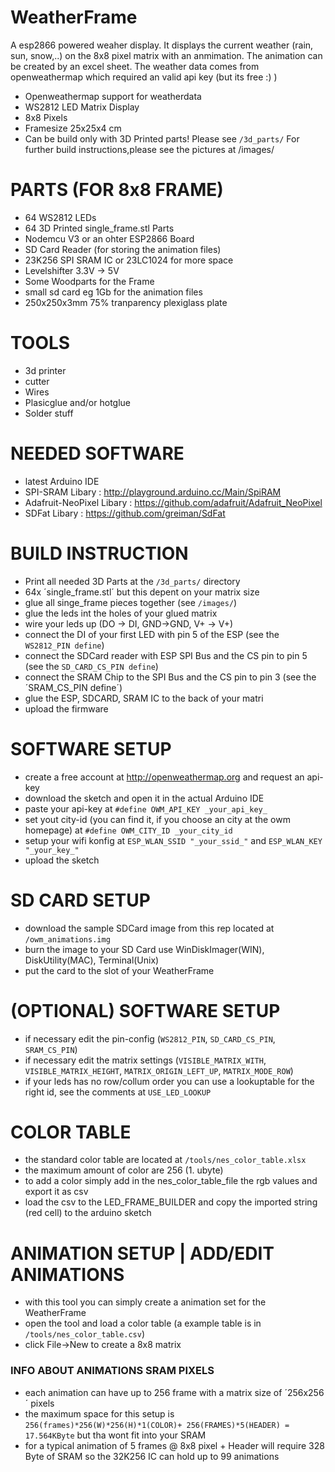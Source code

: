 # WeatherFrame
A esp2866 powered weaher display.
It displays the current weather (rain, sun, snow,..) on the 8x8 pixel matrix with an anmimation.
The animation can be created by an excel sheet.
The weather data comes from openweathermap which required an valid api key (but its free :) )
* Openweathermap support for weatherdata
* WS2812 LED Matrix Display
* 8x8 Pixels 
* Framesize 25x25x4 cm
* Can be build only with 3D Printed parts! Please see `/3d_parts/`
For further build instructions,please see the pictures at /images/


# PARTS (FOR 8x8 FRAME)
 * 64 WS2812 LEDs
 * 64 3D Printed single_frame.stl Parts
 * Nodemcu V3 or an ohter ESP2866 Board
 * SD Card Reader (for storing the animation files)
 * 23K256 SPI SRAM IC or 23LC1024 for more space
 * Levelshifter 3.3V -> 5V
 * Some Woodparts for the Frame
 * small sd card eg 1Gb for the animation files
 * 250x250x3mm 75% tranparency plexiglass plate
 
# TOOLS
 * 3d printer
 * cutter
 * Wires
 * Plasicglue and/or hotglue
 * Solder stuff

# NEEDED SOFTWARE
 * latest Arduino IDE
 * SPI-SRAM Libary : http://playground.arduino.cc/Main/SpiRAM
 * Adafruit-NeoPixel Libary : https://github.com/adafruit/Adafruit_NeoPixel
 * SDFat Libary : https://github.com/greiman/SdFat
 
# BUILD INSTRUCTION
 * Print all needed 3D Parts at the `/3d_parts/` directory 
 * 64x ´single_frame.stl´ but this depent on your matrix size
 * glue all singe_frame pieces together (see `/images/`)
 * glue the leds int the holes of your glued matrix
 * wire your leds up (DO -> DI, GND->GND, V+ -> V+)
 * connect the DI of your first LED with pin 5 of the ESP (see the `WS2812_PIN define`)
 * connect the SDCard reader with ESP SPI Bus and the CS pin to pin 5 (see the `SD_CARD_CS_PIN define`)
 * connect the SRAM Chip to the SPI Bus and the CS pin to pin 3 (see the ´SRAM_CS_PIN define´)
 * glue the ESP, SDCARD, SRAM IC to the back of your matri
 * upload the firmware

# SOFTWARE SETUP
 * create a free account at http://openweathermap.org and request an api-key
 * download the sketch and open it in the actual Arduino IDE
 * paste your api-key at `#define OWM_API_KEY _your_api_key_`
 * set yout city-id (you can find it, if you choose an city at the owm homepage) at `#define OWM_CITY_ID _your_city_id`
 * setup your wifi konfig at `ESP_WLAN_SSID "_your_ssid_"` and `ESP_WLAN_KEY "_your_key_"`
 * upload the sketch
 
# SD CARD SETUP
 * download the sample SDCard image from this rep located at `/owm_animations.img`
 * burn the image to your SD Card use WinDiskImager(WIN), DiskUtility(MAC), Terminal(Unix)
 * put the card to the slot of your WeatherFrame
 
 
# (OPTIONAL) SOFTWARE SETUP
 * if necessary edit the pin-config (`WS2812_PIN`, `SD_CARD_CS_PIN`, `SRAM_CS_PIN`)
 * if necessary edit the matrix settings (`VISIBLE_MATRIX_WITH`, `VISIBLE_MATRIX_HEIGHT`, `MATRIX_ORIGIN_LEFT_UP`, `MATRIX_MODE_ROW`)
 * if your leds has no row/collum order you can use a lookuptable for the right id, see the comments at `USE_LED_LOOKUP`
 
# COLOR TABLE
 * the standard color table are located at `/tools/nes_color_table.xlsx`
 * the maximum amount of color are 256 (1. ubyte)
 * to add a color simply add in the nes_color_table_file the rgb values and export it as csv
 * load the csv to the LED_FRAME_BUILDER and copy the imported string (red cell) to the arduino sketch
 
# ANIMATION SETUP | ADD/EDIT ANIMATIONS
 * with this tool you can simply create a animation set for the WeatherFrame
 * open the tool and load a color table (a example table is in `/tools/nes_color_table.csv`)
 * click File->New to create a 8x8 matrix


### INFO ABOUT ANIMATIONS SRAM PIXELS
 * each animation can have up to 256 frame with a matrix size of ´256x256´ pixels
 * the maximum space for this setup is `256(frames)*256(W)*256(H)*1(COLOR)+ 256(FRAMES)*5(HEADER) = 17.564KByte`  but tha wont fit into your SRAM
 * for a typical animation of 5 frames @ 8x8 pixel + Header will require 328 Byte of SRAM so the 32K256 IC can hold up to 99 animations
